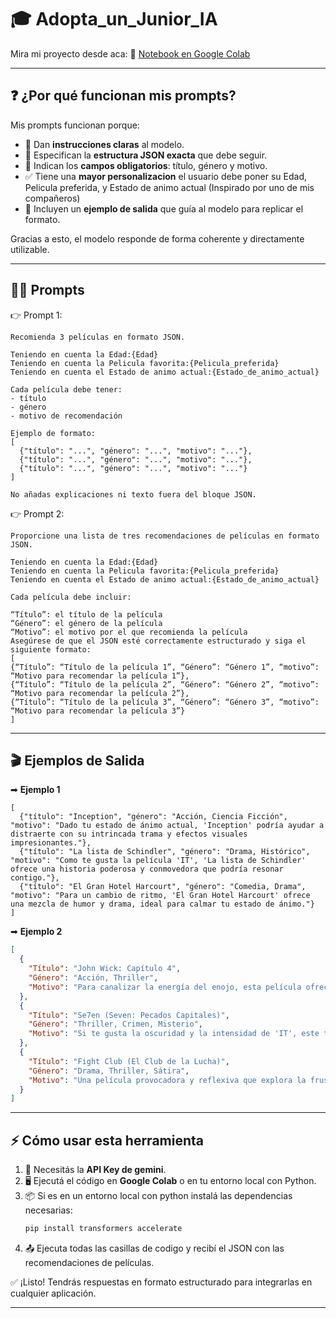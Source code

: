 # 🎓 Adopta_un_Junior_IA

Mira mi proyecto desde aca: 📌 [Notebook en Google Colab](https://colab.research.google.com/drive/1W4I4se4GHpiCEmHsw7nafFAY4OI7gB_u?usp=sharing)

---

## ❓ ¿Por qué funcionan mis prompts?

Mis prompts funcionan porque:  
- 📐 Dan **instrucciones claras** al modelo.  
- 🧩 Especifican la **estructura JSON exacta** que debe seguir.  
- 🎯 Indican los **campos obligatorios**: título, género y motivo.
- ✅  Tiene una **mayor personalizacion** el usuario debe poner su Edad, Pelicula preferida, y Estado de animo actual (Inspirado por uno de mis compañeros)  
- 📝 Incluyen un **ejemplo de salida** que guía al modelo para replicar el formato.


Gracias a esto, el modelo responde de forma coherente y directamente utilizable.

---

## 🧑‍💻 Prompts

👉 Prompt 1:
```
Recomienda 3 películas en formato JSON.

Teniendo en cuenta la Edad:{Edad}
Teniendo en cuenta la Pelicula favorita:{Pelicula_preferida}
Teniendo en cuenta el Estado de animo actual:{Estado_de_animo_actual}

Cada película debe tener:
- título
- género
- motivo de recomendación

Ejemplo de formato:
[
  {"título": "...", "género": "...", "motivo": "..."},
  {"título": "...", "género": "...", "motivo": "..."},
  {"título": "...", "género": "...", "motivo": "..."}
]

No añadas explicaciones ni texto fuera del bloque JSON.
```

👉 Prompt 2:
```
Proporcione una lista de tres recomendaciones de películas en formato JSON.

Teniendo en cuenta la Edad:{Edad}
Teniendo en cuenta la Pelicula favorita:{Pelicula_preferida}
Teniendo en cuenta el Estado de animo actual:{Estado_de_animo_actual}

Cada película debe incluir:

“Título”: el título de la película
“Género”: el género de la película
“Motivo”: el motivo por el que recomienda la película
Asegúrese de que el JSON esté correctamente estructurado y siga el siguiente formato:
[
{“Título”: “Título de la película 1”, “Género”: “Género 1”, “motivo”: “Motivo para recomendar la película 1”},
{“Título”: “Título de la película 2”, “Género”: “Género 2”, “motivo”: “Motivo para recomendar la película 2”},
{“Título”: “Título de la película 3”, “Género”: “Género 3”, “motivo”: “Motivo para recomendar la película 3”}
]
```

---

## 🎬 Ejemplos de Salida

➡ **Ejemplo 1**
```
[
  {"título": "Inception", "género": "Acción, Ciencia Ficción", "motivo": "Dado tu estado de ánimo actual, 'Inception' podría ayudar a distraerte con su intrincada trama y efectos visuales impresionantes."},
  {"título": "La lista de Schindler", "género": "Drama, Histórico", "motivo": "Como te gusta la película 'IT', 'La lista de Schindler' ofrece una historia poderosa y conmovedora que podría resonar contigo."},
  {"título": "El Gran Hotel Harcourt", "género": "Comedia, Drama", "motivo": "Para un cambio de ritmo, 'El Gran Hotel Harcourt' ofrece una mezcla de humor y drama, ideal para calmar tu estado de ánimo."}
]
```

➡ **Ejemplo 2**
```json
[
  {
    "Título": "John Wick: Capítulo 4",
    "Género": "Acción, Thriller",
    "Motivo": "Para canalizar la energía del enojo, esta película ofrece una acción implacable y coreografías espectaculares. La venganza del protagonista puede ser catártica y la intensidad te mantendrá al borde del asiento, ideal para un estado de ánimo enojado."
  },
  {
    "Título": "Se7en (Seven: Pecados Capitales)",
    "Género": "Thriller, Crimen, Misterio",
    "Motivo": "Si te gusta la oscuridad y la intensidad de 'IT', este thriller psicológico te sumergirá en una atmósfera sombría y perturbadora. Su tensión constante y giros inesperados son perfectos para distraerte y mantener tu mente ocupada en una narrativa visceral."
  },
  {
    "Título": "Fight Club (El Club de la Lucha)",
    "Género": "Drama, Thriller, Sátira",
    "Motivo": "Una película provocadora y reflexiva que explora la frustración y la rabia en la sociedad moderna. Su estilo audaz y su mensaje subversivo pueden resonar con un estado de ánimo de enojo, ofreciendo una válvula de escape intelectual y emocional a tu edad."
  }
]
```
---

## ⚡ Cómo usar esta herramienta

1. 🔑 Necesitás la **API Key de gemini**.  
2. 🖥️ Ejecutá el código en **Google Colab** o en tu entorno local con Python.  
3. 📦 Si es en un entorno local con python instalá las dependencias necesarias:
   ```bash
   pip install transformers accelerate
   ```
4. 📤 Ejecuta todas las casillas de codigo y recibí el JSON con las recomendaciones de películas.  

✅ ¡Listo! Tendrás respuestas en formato estructurado para integrarlas en cualquier aplicación.  

---



